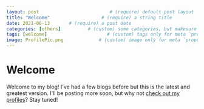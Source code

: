 ```yaml
---
layout: post                          # (require) default post layout
title: "Welcome"                   # (require) a string title
date: 2021-06-13       # (require) a post date
categories: [others]          # (custom) some categories, but makesure these categories already exists inside path of `category/`
tags: [welcome]                      # (custom) tags only for meta `property="article:tag"`
image: ProfilePic.png             # (custom) image only for meta `property="og:image"`, save your image inside path of `static/img/_posts`
---
```

# Welcome
Welcome to my blog! I've had a few blogs before but this is the latest and greatest version. I'll be posting more soon, but why not [check out my profiles](https://linktr.ee/tramcrazy)? Stay tuned!
